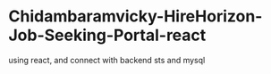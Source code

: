 # Chidambaramvicky-HireHorizon-Job-Seeking-Portal-react
using react, and connect with backend sts and mysql
